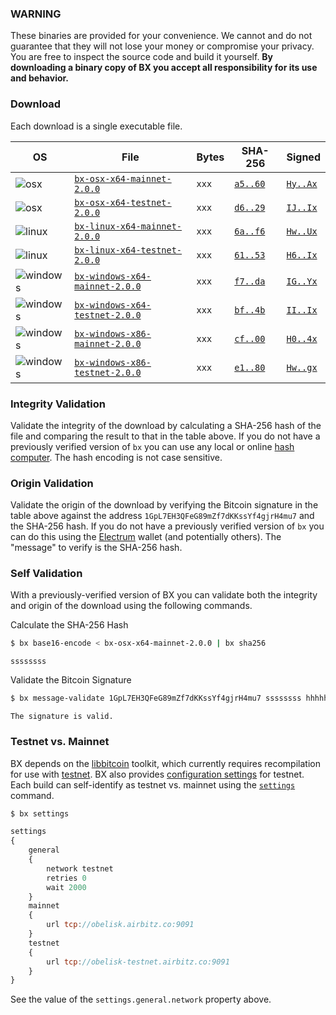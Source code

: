 ### WARNING
These binaries are provided for your convenience. We cannot and do not guarantee that they will not lose your money or compromise your privacy. You are free to inspect the source code and build it yourself. **By downloading a binary copy of BX you accept all responsibility for its use and behavior.**

### Download
Each download is a single executable file.

| OS | File | Bytes | SHA-256 | Signed |
|----|------|-------|---------|--------|
|![osx](https://github.com/libbitcoin/libbitcoin-explorer/wiki/osx.png)        | [`bx-osx-x64-mainnet-2.0.0`]()     | `xxx` | [`a5..60`](#) | [`Hy..Ax`](#) |
|![osx](https://github.com/libbitcoin/libbitcoin-explorer/wiki/osx.png)        | [`bx-osx-x64-testnet-2.0.0`]()     | `xxx` | [`d6..29`](#) | [`IJ..Ix`](#) |
|![linux](https://github.com/libbitcoin/libbitcoin-explorer/wiki/linux.png)    | [`bx-linux-x64-mainnet-2.0.0`]()   | `xxx` | [`6a..f6`](#) | [`Hw..Ux`](#) |
|![linux](https://github.com/libbitcoin/libbitcoin-explorer/wiki/linux.png)    | [`bx-linux-x64-testnet-2.0.0`]()   | `xxx` | [`61..53`](#) | [`H6..Ix`](#) |
|![windows](https://github.com/libbitcoin/libbitcoin-explorer/wiki/windows.png)| [`bx-windows-x64-mainnet-2.0.0`]() | `xxx` | [`f7..da`](#) | [`IG..Yx`](#) |
|![windows](https://github.com/libbitcoin/libbitcoin-explorer/wiki/windows.png)| [`bx-windows-x64-testnet-2.0.0`]() | `xxx` | [`bf..4b`](#) | [`II..Ix`](#) |
|![windows](https://github.com/libbitcoin/libbitcoin-explorer/wiki/windows.png)| [`bx-windows-x86-mainnet-2.0.0`]() | `xxx` | [`cf..00`](#) | [`H0..4x`](#) |
|![windows](https://github.com/libbitcoin/libbitcoin-explorer/wiki/windows.png)| [`bx-windows-x86-testnet-2.0.0`]() | `xxx` | [`e1..80`](#) | [`Hw..gx`](#) |

### Integrity Validation
Validate the integrity of the download by calculating a SHA-256 hash of the file and comparing the result to that in the table above. If you do not have a previously verified version of `bx` you can use any local or online [hash computer](http://onlinemd5.com). The hash encoding is not case sensitive.

### Origin Validation
Validate the origin of the download by verifying the Bitcoin signature in the table above against the address `1GpL7EH3QFeG89mZf7dKKssYf4gjrH4mu7` and the SHA-256 hash. If you do not have a previously verified version of `bx` you can do this using the [Electrum](https://bsidebtc.com/sign-verify-message-electrum) wallet (and potentially others). The "message" to verify is the SHA-256 hash.

### Self Validation
With a previously-verified version of BX you can validate both the integrity and origin of the download using the following commands.

Calculate the SHA-256 Hash
```sh
$ bx base16-encode < bx-osx-x64-mainnet-2.0.0 | bx sha256
```
```
ssssssss
```

Validate the Bitcoin Signature
```sh
$ bx message-validate 1GpL7EH3QFeG89mZf7dKKssYf4gjrH4mu7 ssssssss hhhhhh
```
```
The signature is valid.
```

### Testnet vs. Mainnet
BX depends on the [libbitcoin](https://github.com/libbitcoin/libbitcoin) toolkit, which currently requires recompilation for use with [testnet](https://en.bitcoin.it/wiki/Testnet). BX also provides [configuration settings](https://github.com/libbitcoin/libbitcoin-explorer/wiki/Configuration-Settings) for testnet. Each build can self-identify as testnet vs. mainnet using the [`settings`](bx-settings) command.
```sh
$ bx settings
```
```js
settings
{
    general
    {
        network testnet
        retries 0
        wait 2000
    }
    mainnet
    {
        url tcp://obelisk.airbitz.co:9091
    }
    testnet
    {
        url tcp://obelisk-testnet.airbitz.co:9091
    }
}
```
See the value of the `settings.general.network` property above.